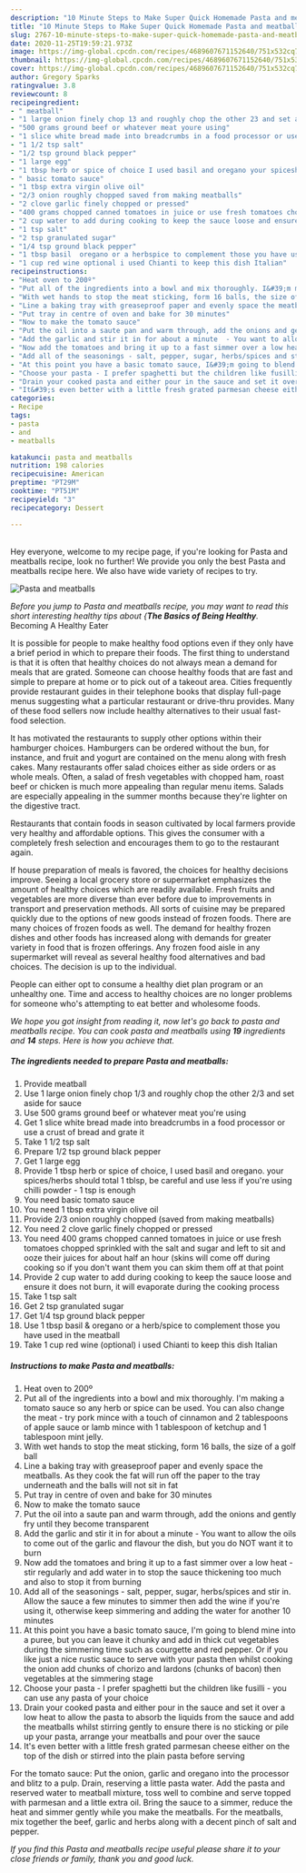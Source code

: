 ```yaml
---
description: "10 Minute Steps to Make Super Quick Homemade Pasta and meatballs"
title: "10 Minute Steps to Make Super Quick Homemade Pasta and meatballs"
slug: 2767-10-minute-steps-to-make-super-quick-homemade-pasta-and-meatballs
date: 2020-11-25T19:59:21.973Z
image: https://img-global.cpcdn.com/recipes/4689607671152640/751x532cq70/pasta-and-meatballs-recipe-main-photo.jpg
thumbnail: https://img-global.cpcdn.com/recipes/4689607671152640/751x532cq70/pasta-and-meatballs-recipe-main-photo.jpg
cover: https://img-global.cpcdn.com/recipes/4689607671152640/751x532cq70/pasta-and-meatballs-recipe-main-photo.jpg
author: Gregory Sparks
ratingvalue: 3.8
reviewcount: 8
recipeingredient:
- " meatball"
- "1 large onion finely chop 13 and roughly chop the other 23 and set aside for sauce"
- "500 grams ground beef or whatever meat youre using"
- "1 slice white bread made into breadcrumbs in a food processor or use a crust of bread and grate it"
- "1 1/2 tsp salt"
- "1/2 tsp ground black pepper"
- "1 large egg"
- "1 tbsp herb or spice of choice I used basil and oregano your spicesherbs should total 1 tblsp be careful and use less if youre using chilli powder  1 tsp is enough"
- " basic tomato sauce"
- "1 tbsp extra virgin olive oil"
- "2/3 onion roughly chopped saved from making meatballs"
- "2 clove garlic finely chopped or pressed"
- "400 grams chopped canned tomatoes in juice or use fresh tomatoes chopped sprinkled with the salt and sugar and left to sit and ooze their juices for about half an hour skins will come off during cooking so if you dont want them you can skim them off at that point"
- "2 cup water to add during cooking to keep the sauce loose and ensure it does not burn it will evaporate during the cooking process"
- "1 tsp salt"
- "2 tsp granulated sugar"
- "1/4 tsp ground black pepper"
- "1 tbsp basil  oregano or a herbspice to complement those you have used in the meatball"
- "1 cup red wine optional i used Chianti to keep this dish Italian"
recipeinstructions:
- "Heat oven to 200º"
- "Put all of the ingredients into a bowl and mix thoroughly. I&#39;m making a tomato sauce so any herb or spice can be used. You can also change the meat - try pork mince with a touch of cinnamon and 2 tablespoons of apple sauce or lamb mince with 1 tablespoon of ketchup and 1 tablespoon mint jelly."
- "With wet hands to stop the meat sticking, form 16 balls, the size of a golf ball"
- "Line a baking tray with greaseproof paper and evenly space the meatballs. As they cook the fat will run off the paper to the tray underneath and the balls will not sit in fat"
- "Put tray in centre of oven and bake for 30 minutes"
- "Now to make the tomato sauce"
- "Put the oil into a saute pan and warm through, add the onions and gently fry until they become transparent"
- "Add the garlic and stir it in for about a minute  - You want to allow the oils to come out of the garlic and flavour the dish, but you do NOT want it to burn"
- "Now add the tomatoes and bring it up to a fast simmer over a low heat - stir regularly and add water in to stop the sauce thickening too much and also to stop it from burning"
- "Add all of the seasonings - salt, pepper, sugar, herbs/spices and stir in. Allow the sauce a few minutes to simmer then add the wine if you&#39;re using it, otherwise keep simmering and adding the water for another 10 minutes"
- "At this point you have a basic tomato sauce, I&#39;m going to blend mine into a puree, but you can leave it chunky and add in thick cut vegetables during the simmering time such as courgette and red pepper. Or if you like just a nice rustic sauce to serve with your pasta then whilst cooking the onion add chunks of chorizo and lardons (chunks of bacon) then vegetables at the simmering stage"
- "Choose your pasta - I prefer spaghetti but the children like fusilli - you can use any pasta of your choice"
- "Drain your cooked pasta and either pour in the sauce and set it over a low heat to allow the pasta to absorb the liquids from the sauce and add the meatballs whilst stirring gently to ensure there is no sticking  or pile up your pasta, arrange your meatballs and pour over the sauce"
- "It&#39;s even better with a little fresh grated parmesan cheese either on the top of the dish or stirred into the plain pasta before serving"
categories:
- Recipe
tags:
- pasta
- and
- meatballs

katakunci: pasta and meatballs 
nutrition: 198 calories
recipecuisine: American
preptime: "PT29M"
cooktime: "PT51M"
recipeyield: "3"
recipecategory: Dessert

---
```

<br>
Hey everyone, welcome to my recipe page, if you're looking for Pasta and meatballs recipe, look no further! We provide you only the best Pasta and meatballs recipe here. We also have wide variety of recipes to try.
<br>


![Pasta and meatballs](https://img-global.cpcdn.com/recipes/4689607671152640/751x532cq70/pasta-and-meatballs-recipe-main-photo.jpg)

<i>Before you jump to Pasta and meatballs recipe, you may want to read this short interesting healthy tips about {<strong>The Basics of Being Healthy</strong>.</i>
Becoming A Healthy Eater

It is possible for people to make healthy food options even if they only have a brief period in which to prepare their foods. The first thing to understand is that it is often that healthy choices do not always mean a demand for meals that are grated. Someone can choose healthy foods that are fast and simple to prepare at home or to pick out of a takeout area. Cities frequently provide restaurant guides in their telephone books that display full-page menus suggesting what a particular restaurant or drive-thru provides. Many of these food sellers now include healthy alternatives to their usual fast-food selection.

 It has motivated the restaurants to supply other options within their hamburger choices. Hamburgers can be ordered without the bun, for instance, and fruit and yogurt are contained on the menu along with fresh cakes. Many restaurants offer salad choices either as side orders or as whole meals. Often, a salad of fresh vegetables with chopped ham, roast beef or chicken is much more appealing than regular menu items.  Salads are especially appealing in the summer months because they're lighter on the digestive tract.

Restaurants that contain foods in season cultivated by local farmers provide very healthy and affordable options.  This gives the consumer with a completely fresh selection and encourages them to go to the restaurant again.

If house preparation of meals is favored, the choices for healthy decisions improve. Seeing a local grocery store or supermarket emphasizes the amount of healthy choices which are readily available. Fresh fruits and vegetables are more diverse than ever before due to improvements in transport and preservation methods.  All sorts of cuisine may be prepared quickly due to the options of new goods instead of frozen foods. There are many choices of frozen foods as well. The demand for healthy frozen dishes and other foods has increased along with demands for greater variety in food that is frozen offerings. Any frozen food aisle in any supermarket will reveal as several healthy food alternatives and bad choices. The decision is up to the individual.

People can either opt to consume a healthy diet plan program or an unhealthy one. Time and access to healthy choices are no longer problems for someone who's attempting to eat better and wholesome foods.


<i>We hope you got insight from reading it, now let's go back to pasta and meatballs recipe. You can cook pasta and meatballs using <strong>19</strong> ingredients and <strong>14</strong> steps. Here is how you achieve that.
</i>

##### The ingredients needed to prepare Pasta and meatballs:

1. Provide  meatball
1. Use 1 large onion finely chop 1/3 and roughly chop the other 2/3 and set aside for sauce
1. Use 500 grams ground beef or whatever meat you&#39;re using
1. Get 1 slice white bread made into breadcrumbs in a food processor or use a crust of bread and grate it
1. Take 1 1/2 tsp salt
1. Prepare 1/2 tsp ground black pepper
1. Get 1 large egg
1. Provide 1 tbsp herb or spice of choice, I used basil and oregano. your spices/herbs should total 1 tblsp, be careful and use less if you&#39;re using chilli powder - 1 tsp is enough
1. You need  basic tomato sauce
1. You need 1 tbsp extra virgin olive oil
1. Provide 2/3 onion roughly chopped (saved from making meatballs)
1. You need 2 clove garlic finely chopped or pressed
1. You need 400 grams chopped canned tomatoes in juice or use fresh tomatoes chopped sprinkled with the salt and sugar and left to sit and ooze their juices for about half an hour (skins will come off during cooking so if you don&#39;t want them you can skim them off at that point
1. Provide 2 cup water to add during cooking to keep the sauce loose and ensure it does not burn, it will evaporate during the cooking process
1. Take 1 tsp salt
1. Get 2 tsp granulated sugar
1. Get 1/4 tsp ground black pepper
1. Use 1 tbsp basil &amp; oregano or a herb/spice to complement those you have used in the meatball
1. Take 1 cup red wine (optional) i used Chianti to keep this dish Italian


##### Instructions to make Pasta and meatballs:

1. Heat oven to 200º
1. Put all of the ingredients into a bowl and mix thoroughly. I&#39;m making a tomato sauce so any herb or spice can be used. You can also change the meat - try pork mince with a touch of cinnamon and 2 tablespoons of apple sauce or lamb mince with 1 tablespoon of ketchup and 1 tablespoon mint jelly.
1. With wet hands to stop the meat sticking, form 16 balls, the size of a golf ball
1. Line a baking tray with greaseproof paper and evenly space the meatballs. As they cook the fat will run off the paper to the tray underneath and the balls will not sit in fat
1. Put tray in centre of oven and bake for 30 minutes
1. Now to make the tomato sauce
1. Put the oil into a saute pan and warm through, add the onions and gently fry until they become transparent
1. Add the garlic and stir it in for about a minute  - You want to allow the oils to come out of the garlic and flavour the dish, but you do NOT want it to burn
1. Now add the tomatoes and bring it up to a fast simmer over a low heat - stir regularly and add water in to stop the sauce thickening too much and also to stop it from burning
1. Add all of the seasonings - salt, pepper, sugar, herbs/spices and stir in. Allow the sauce a few minutes to simmer then add the wine if you&#39;re using it, otherwise keep simmering and adding the water for another 10 minutes
1. At this point you have a basic tomato sauce, I&#39;m going to blend mine into a puree, but you can leave it chunky and add in thick cut vegetables during the simmering time such as courgette and red pepper. Or if you like just a nice rustic sauce to serve with your pasta then whilst cooking the onion add chunks of chorizo and lardons (chunks of bacon) then vegetables at the simmering stage
1. Choose your pasta - I prefer spaghetti but the children like fusilli - you can use any pasta of your choice
1. Drain your cooked pasta and either pour in the sauce and set it over a low heat to allow the pasta to absorb the liquids from the sauce and add the meatballs whilst stirring gently to ensure there is no sticking  or pile up your pasta, arrange your meatballs and pour over the sauce
1. It&#39;s even better with a little fresh grated parmesan cheese either on the top of the dish or stirred into the plain pasta before serving


For the tomato sauce: Put the onion, garlic and oregano into the processor and blitz to a pulp. Drain, reserving a little pasta water. Add the pasta and reserved water to meatball mixture, toss well to combine and serve topped with parmesan and a little extra oil. Bring the sauce to a simmer, reduce the heat and simmer gently while you make the meatballs. For the meatballs, mix together the beef, garlic and herbs along with a decent pinch of salt and pepper. 

<i>If you find this Pasta and meatballs recipe useful please share it to your close friends or family, thank you and good luck.</i>
